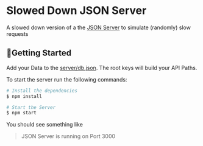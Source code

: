 # Slowed Down JSON Server <!-- omit from toc -->

A slowed down version of a the [JSON Server](https://github.com/typicode/json-server) to simulate (randomly) slow requests

## 🚀Getting Started

Add your Data to the [server/db.json](server/db.json). The root keys will build your API Paths.

To start the server run the following commands:

```bash
# Install the dependencies
$ npm install

# Start the Server
$ npm start
```

You should see something like

> JSON Server is running on Port 3000
